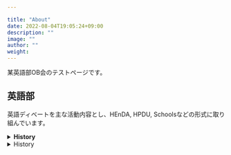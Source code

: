 ```yaml
---

title: "About"
date: 2022-08-04T19:05:24+09:00
description: ""
image: ""
author: ""
weight: 
---
```


某英語部OB会のテストページです。

<!--more-->


## 英語部
英語ディベートを主な活動内容とし、HEnDA, HPDU, Schoolsなどの形式に取り組んでいます。




<details><summary><b>History</b></summary>

設立




</details>




<details><summary>History</summary>


初代


</details>
